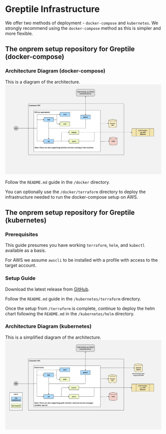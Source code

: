 # Greptile Infrastructure

We offer two methods of deployment - `docker-compose` and `kubernetes`. We strongly recommend using the `docker-compose` method as this is simpler and more flexible.

## The onprem setup repository for Greptile (docker-compose)
### Architecture Diagram (docker-compose)
This is a diagram of the architecture.
![arch-ec2](OnPremEC2.jpg)

Follow the `README.md` guide in the `/docker` directory.

You can optionally use the `/docker/terraform` directory to deploy the infrastructure needed to run the docker-compose setup on AWS.

## The onprem setup repository for Greptile (kubernetes)


### Prerequisites

This guide presumes you have working `terraform`, `helm`, and `kubectl` available as a basis.

For AWS we assume `awscli` to be installed with a profile with access to the target account. 

### Setup Guide

Download the latest release from [GitHub](https://github.com/greptileai/akupara). 

Follow the `README.md` guide in the `/kubernetes/terraform` directory.

Once the setup from `/terraform` is complete, continue to deploy the helm chart following the `README.md` in the `/kubernetes/helm` directory.


### Architecture Diagram (kubernetes)
This is a simplified diagram of the architecture.
![arch-eks](OnPremEKS.jpg)